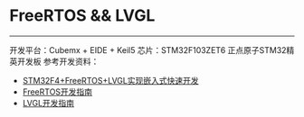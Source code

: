 # FreeRTOS && LVGL
---
开发平台：Cubemx + EIDE + Keil5
芯片：STM32F103ZET6 正点原子STM32精英开发板
参考开发资料：
- [STM32F4+FreeRTOS+LVGL实现嵌入式快速开发](https://blog.csdn.net/freestep96/article/details/130175829)
- [FreeRTOS开发指南](document/FreeRTOS开发指南_V1.10.pdf)
- [LVGL开发指南](document/LVGL开发指南_V1.5.pdf)